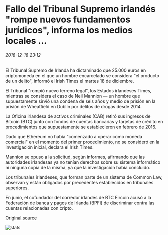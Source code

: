 # Fallo del Tribunal Supremo irlandés "rompe nuevos fundamentos jurídicos", informa los medios locales ...

###### 2018-12-18 23:12

El Tribunal Supremo de Irlanda ha dictaminado que 25.000 euros en criptomoneda en el que un hombre encarcelado se considera "el producto de un delito", informó el Irish Times el martes 18 de diciembre.

El Tribunal "rompió nuevo terreno legal", los Estados irlandeses Times, mientras se considera el caso de Neil Mannion — un hombre que supuestamente sirvió una condena de seis años y medio de prisión en la prisión de Wheatfield en Dublín por delitos de drogas desde 2014.

La Oficina irlandesa de activos criminales (CAB) retiró sus ingresos de Bitcoin (BTC) junto con fondos de cuentas bancarias y tarjetas de crédito en procedimientos que supuestamente se establecieron en febrero de 2016.

Dado que Ethereum no había "comenzado a operar como moneda comercial" en el momento del primer procedimiento, no se consideró en la investigación inicial, declara el Irish Times.

Mannion se opuso a la solicitud, según informes, afirmando que las autoridades irlandesas ya no tenían derechos sobre su sistema informático ni ninguna copia de la misma, ya que la investigación había concluido.

Los tribunales irlandeses, que forman parte de un sistema de Common Law, observan y están obligados por precedentes establecidos en tribunales superiores.

En junio, el cofundador del corredor irlandés de BTC Eircoin acusó a la Federación de banca y pagos de Irlanda (BPFI) de discriminar contra las cuentas relacionadas con cripto.

[Original source](https://cointelegraph.com/news/irish-high-court-ruling-breaks-new-legal-ground-reports-local-media)

![stats](https://c.statcounter.com/11760860/0/a89fa40b/1/ "stats")